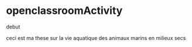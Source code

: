 # openclassroomActivity

debut

ceci est ma these sur la vie aquatique des animaux marins en milieux secs
